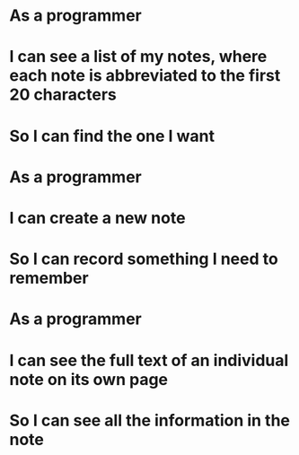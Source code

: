 
# As a programmer
# I can see a list of my notes, where each note is abbreviated to the first 20 characters
# So I can find the one I want

# As a programmer
# I can create a new note
# So I can record something I need to remember

# As a programmer
# I can see the full text of an individual note on its own page
# So I can see all the information in the note